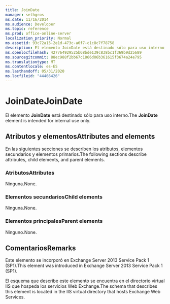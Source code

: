 ```yaml
---
title: JoinDate
manager: sethgros
ms.date: 11/16/2014
ms.audience: Developer
ms.topic: reference
ms.prod: office-online-server
localization_priority: Normal
ms.assetid: 93c72a15-2e1d-473c-a6f7-c1c8c7f78758
description: El elemento JoinDate está destinado sólo para uso interno.
ms.openlocfilehash: 427764929525b68bde139c838bc1f369b9d25689
ms.sourcegitcommit: 88ec988f2bb67c1866d06b361615f3674a24e795
ms.translationtype: MT
ms.contentlocale: es-ES
ms.lasthandoff: 05/31/2020
ms.locfileid: "44466426"
---
```

# <a name="joindate"></a><span data-ttu-id="a5100-103">JoinDate</span><span class="sxs-lookup"><span data-stu-id="a5100-103">JoinDate</span></span>

<span data-ttu-id="a5100-104">El elemento **JoinDate** está destinado sólo para uso interno.</span><span class="sxs-lookup"><span data-stu-id="a5100-104">The **JoinDate** element is intended for internal use only.</span></span> 

## <a name="attributes-and-elements"></a><span data-ttu-id="a5100-105">Atributos y elementos</span><span class="sxs-lookup"><span data-stu-id="a5100-105">Attributes and elements</span></span>

<span data-ttu-id="a5100-106">En las siguientes secciones se describen los atributos, elementos secundarios y elementos primarios.</span><span class="sxs-lookup"><span data-stu-id="a5100-106">The following sections describe attributes, child elements, and parent elements.</span></span>
  
### <a name="attributes"></a><span data-ttu-id="a5100-107">Atributos</span><span class="sxs-lookup"><span data-stu-id="a5100-107">Attributes</span></span>

<span data-ttu-id="a5100-108">Ninguna.</span><span class="sxs-lookup"><span data-stu-id="a5100-108">None.</span></span>
  
### <a name="child-elements"></a><span data-ttu-id="a5100-109">Elementos secundarios</span><span class="sxs-lookup"><span data-stu-id="a5100-109">Child elements</span></span>

<span data-ttu-id="a5100-110">Ninguna.</span><span class="sxs-lookup"><span data-stu-id="a5100-110">None.</span></span>
  
### <a name="parent-elements"></a><span data-ttu-id="a5100-111">Elementos principales</span><span class="sxs-lookup"><span data-stu-id="a5100-111">Parent elements</span></span>

<span data-ttu-id="a5100-112">Ninguno.</span><span class="sxs-lookup"><span data-stu-id="a5100-112">None.</span></span>
  
## <a name="remarks"></a><span data-ttu-id="a5100-113">Comentarios</span><span class="sxs-lookup"><span data-stu-id="a5100-113">Remarks</span></span>

<span data-ttu-id="a5100-114">Este elemento se incorporó en Exchange Server 2013 Service Pack 1 (SP1).</span><span class="sxs-lookup"><span data-stu-id="a5100-114">This element was introduced in Exchange Server 2013 Service Pack 1 (SP1).</span></span>
  
<span data-ttu-id="a5100-115">El esquema que describe este elemento se encuentra en el directorio virtual IIS que hospeda los servicios Web Exchange.</span><span class="sxs-lookup"><span data-stu-id="a5100-115">The schema that describes this element is located in the IIS virtual directory that hosts Exchange Web Services.</span></span>
  


